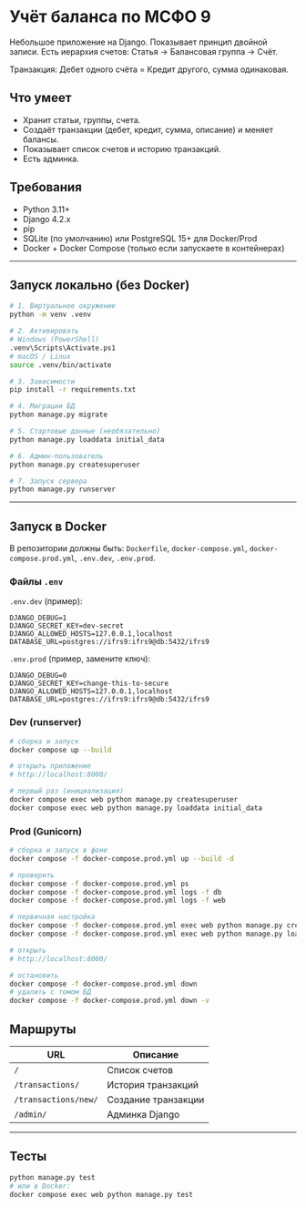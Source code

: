 # Учёт баланса по МСФО 9

Небольшое приложение на Django. Показывает принцип двойной записи.
Есть иерархия счетов: Статья -> Балансовая группа -> Счёт.

Транзакция: Дебет одного счёта = Кредит другого, сумма одинаковая.

## Что умеет
- Хранит статьи, группы, счета.
- Создаёт транзакции (дебет, кредит, сумма, описание) и меняет балансы.
- Показывает список счетов и историю транзакций.
- Есть админка.

## Требования
- Python 3.11+
- Django 4.2.x
- pip
- SQLite (по умолчанию) или PostgreSQL 15+ для Docker/Prod
- Docker + Docker Compose (только если запускаете в контейнерах)

---

## Запуск локально (без Docker)

```bash
# 1. Виртуальное окружение
python -m venv .venv

# 2. Активировать
# Windows (PowerShell)
.venv\Scripts\Activate.ps1
# macOS / Linux
source .venv/bin/activate

# 3. Зависимости
pip install -r requirements.txt

# 4. Миграции БД
python manage.py migrate

# 5. Стартовые данные (необязательно)
python manage.py loaddata initial_data

# 6. Админ-пользователь
python manage.py createsuperuser

# 7. Запуск сервера
python manage.py runserver
````

---

## Запуск в Docker

В репозитории должны быть: `Dockerfile`, `docker-compose.yml`, `docker-compose.prod.yml`, `.env.dev`, `.env.prod`.

### Файлы `.env`

`.env.dev` (пример):

```env
DJANGO_DEBUG=1
DJANGO_SECRET_KEY=dev-secret
DJANGO_ALLOWED_HOSTS=127.0.0.1,localhost
DATABASE_URL=postgres://ifrs9:ifrs9@db:5432/ifrs9
```

`.env.prod` (пример, замените ключ):

```env
DJANGO_DEBUG=0
DJANGO_SECRET_KEY=change-this-to-secure
DJANGO_ALLOWED_HOSTS=127.0.0.1,localhost
DATABASE_URL=postgres://ifrs9:ifrs9@db:5432/ifrs9
```

### Dev (runserver)

```bash
# сборка и запуск
docker compose up --build

# открыть приложение
# http://localhost:8000/

# первый раз (инициализация)
docker compose exec web python manage.py createsuperuser
docker compose exec web python manage.py loaddata initial_data
```

### Prod (Gunicorn)

```bash
# сборка и запуск в фоне
docker compose -f docker-compose.prod.yml up --build -d

# проверить
docker compose -f docker-compose.prod.yml ps
docker compose -f docker-compose.prod.yml logs -f db
docker compose -f docker-compose.prod.yml logs -f web

# первичная настройка
docker compose -f docker-compose.prod.yml exec web python manage.py createsuperuser
docker compose -f docker-compose.prod.yml exec web python manage.py loaddata initial_data

# открыть
# http://localhost:8000/

# остановить
docker compose -f docker-compose.prod.yml down
# удалить с томом БД
docker compose -f docker-compose.prod.yml down -v
```

## Маршруты

| URL                  | Описание            |
| -------------------- | ------------------- |
| `/`                  | Список счетов       |
| `/transactions/`     | История транзакций  |
| `/transactions/new/` | Создание транзакции |
| `/admin/`            | Админка Django      |

---

## Тесты

```bash
python manage.py test
# или в Docker:
docker compose exec web python manage.py test
```
